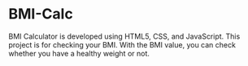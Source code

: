 # BMI-Calc

BMI Calculator is developed using HTML5, CSS, and JavaScript. This project is for checking your BMI. With the BMI value, you can check whether you have a healthy weight or not. 

